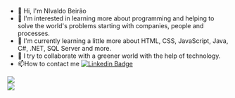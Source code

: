 - 👋 Hi, I'm NIvaldo Beirão
- 👀 I'm interested in learning more about programming and helping to solve the world's problems starting with companies, people and processes.
- 🌱 I'm currently learning a little more about HTML, CSS, JavaScript, Java, C#, .NET, SQL Server and more.
- 💞️ I try to collaborate with a greener world with the help of technology.
- 📫How to contact me [![Linkedin Badge](https://img.shields.io/badge/-Nivaldo_Beirao-blue?style=flat-square&logo=Linkedin&logoColor=white&link=https://www.linkedin.com/in/nivaldobeirao/)](https://www.linkedin.com/in/nivaldobeirao/)  

<div>
  <img src="https://github-readme-stats.vercel.app/api?username=njtsb1&show_icons=true&theme=midnight-purple">
</br>
  <img src="https://github-readme-stats.vercel.app/api/top-langs/?username=njtsb1&layout=compact&theme=midnight-purple">
</div>

<!---
njtsb1/njtsb1 is a ✨ special ✨ repository because its `README.md` (this file) appears on your GitHub profile.
You can click the Preview link to take a look at your changes.
--->
